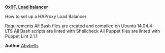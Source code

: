 [**0x0F. Load balancer**](/alx-system_engineering-devops/blob/master/0x0F-load_balancer/README.md#0x0f-load-balancer)

How to set up a HAProxy Load Balancer

Requirements
All Bash files are created and compiled on Ubuntu 14.04.4 LTS
All Bash scripts are linted with Shellcheck
All Puppet files are linted with Puppet Lint 2.1.1

**Author**
[Abybells](https://www.github.com/abybells/)
